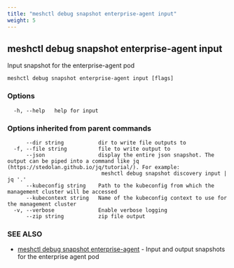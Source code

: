 ```yaml
---
title: "meshctl debug snapshot enterprise-agent input"
weight: 5
---
```

## meshctl debug snapshot enterprise-agent input

Input snapshot for the enterprise-agent pod

```
meshctl debug snapshot enterprise-agent input [flags]
```

### Options

```
  -h, --help   help for input
```

### Options inherited from parent commands

```
      --dir string           dir to write file outputs to
  -f, --file string          file to write output to
      --json                 display the entire json snapshot. The output can be piped into a command like jq (https://stedolan.github.io/jq/tutorial/). For example:
                              meshctl debug snapshot discovery input | jq '.'
      --kubeconfig string    Path to the kubeconfig from which the management cluster will be accessed
      --kubecontext string   Name of the kubeconfig context to use for the management cluster
  -v, --verbose              Enable verbose logging
      --zip string           zip file output
```

### SEE ALSO

* [meshctl debug snapshot enterprise-agent](../meshctl_debug_snapshot_enterprise-agent)	 - Input and output snapshots for the enterprise agent pod


